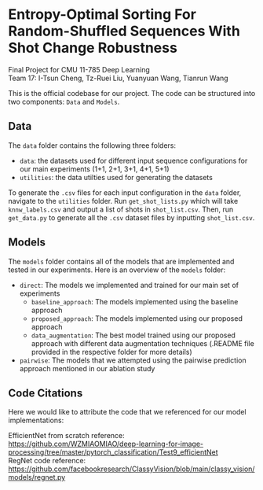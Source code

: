 # Entropy-Optimal Sorting For Random-Shuffled Sequences With Shot Change Robustness
Final Project for CMU 11-785 Deep Learning  
Team 17: I-Tsun Cheng, Tz-Ruei Liu, Yuanyuan Wang, Tianrun Wang

This is the official codebase for our project. The code can be structured into two components: ``Data`` and ``Models``.

## Data
The ``data`` folder contains the following three folders:
- ``data``: the datasets used for different input sequence configurations for our main experiments (1+1, 2+1, 3+1, 4+1, 5+1)
- ``utilities``: the data utilties used for generating the datasets

To generate the ``.csv`` files for each input configuration in the ``data`` folder, navigate to the ``utilities`` folder. Run ``get_shot_lists.py`` which will take ``knnw_labels.csv`` and output a list of shots in ``shot_list.csv``. Then, run ``get_data.py`` to generate all the ``.csv`` dataset files by inputting ``shot_list.csv``.

## Models
The ``models`` folder contains all of the models that are implemented and tested in our experiments. Here is an overview of the ``models`` folder:
- ``direct``: The models we implemented and trained for our main set of experiments
    - ``baseline_approach``: The models implemented using the baseline approach
    - ``proposed_approach``: The models implemented using our proposed approach
    - ``data_augmentation``: The best model trained using our proposed approach with different data augmentation techniques (.README file provided in the respective folder for more details)
- ``pairwise``: The models that we attempted using the pairwise prediction approach mentioned in our ablation study



## Code Citations
Here we would like to attribute the code that we referenced for our model implementations:

EfficientNet from scratch reference: https://github.com/WZMIAOMIAO/deep-learning-for-image-processing/tree/master/pytorch_classification/Test9_efficientNet  
RegNet code reference: https://github.com/facebookresearch/ClassyVision/blob/main/classy_vision/models/regnet.py


